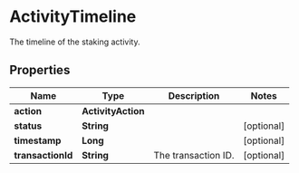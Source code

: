 

# ActivityTimeline

The timeline of the staking activity.

## Properties

| Name | Type | Description | Notes |
|------------ | ------------- | ------------- | -------------|
|**action** | **ActivityAction** |  |  |
|**status** | **String** |  |  [optional] |
|**timestamp** | **Long** |  |  [optional] |
|**transactionId** | **String** | The transaction ID. |  [optional] |



